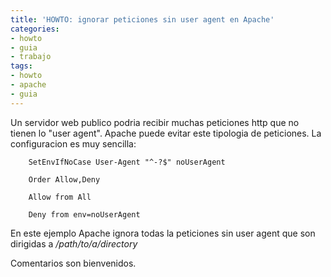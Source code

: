 ```yaml
---
title: 'HOWTO: ignorar peticiones sin user agent en Apache'
categories:
- howto
- guia
- trabajo
tags:
- howto
- apache
- guia
---
```

Un servidor web publico podria recibir muchas peticiones http que no tienen lo
"user agent". Apache puede evitar este tipologia de peticiones. La
configuracion es muy sencilla:

    
    
      
    
        SetEnvIfNoCase User-Agent "^-?$" noUserAgent  
    
        Order Allow,Deny  
    
        Allow from All  
    
        Deny from env=noUserAgent  
    
    

  
En este ejemplo Apache ignora todas la peticiones sin user agent que son
dirigidas a _/path/to/a/directory_

Comentarios son bienvenidos.

